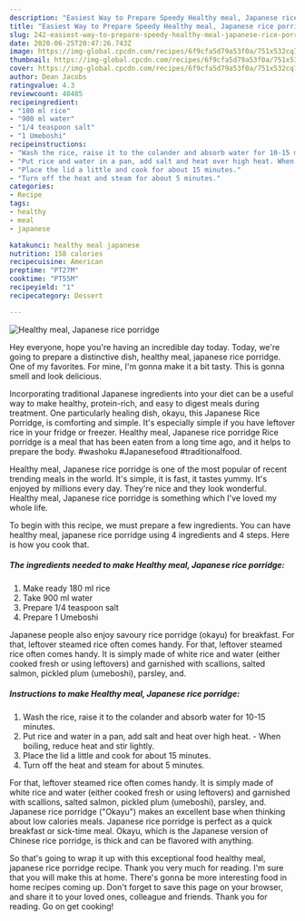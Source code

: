 ```yaml
---
description: "Easiest Way to Prepare Speedy Healthy meal, Japanese rice porridge"
title: "Easiest Way to Prepare Speedy Healthy meal, Japanese rice porridge"
slug: 242-easiest-way-to-prepare-speedy-healthy-meal-japanese-rice-porridge
date: 2020-06-25T20:47:26.743Z
image: https://img-global.cpcdn.com/recipes/6f9cfa5d79a53f0a/751x532cq70/healthy-meal-japanese-rice-porridge-recipe-main-photo.jpg
thumbnail: https://img-global.cpcdn.com/recipes/6f9cfa5d79a53f0a/751x532cq70/healthy-meal-japanese-rice-porridge-recipe-main-photo.jpg
cover: https://img-global.cpcdn.com/recipes/6f9cfa5d79a53f0a/751x532cq70/healthy-meal-japanese-rice-porridge-recipe-main-photo.jpg
author: Dean Jacobs
ratingvalue: 4.3
reviewcount: 40485
recipeingredient:
- "180 ml rice"
- "900 ml water"
- "1/4 teaspoon salt"
- "1 Umeboshi"
recipeinstructions:
- "Wash the rice, raise it to the colander and absorb water for 10-15 minutes."
- "Put rice and water in a pan, add salt and heat over high heat. When boiling, reduce heat and stir lightly."
- "Place the lid a little and cook for about 15 minutes."
- "Turn off the heat and steam for about 5 minutes."
categories:
- Recipe
tags:
- healthy
- meal
- japanese

katakunci: healthy meal japanese 
nutrition: 158 calories
recipecuisine: American
preptime: "PT27M"
cooktime: "PT55M"
recipeyield: "1"
recipecategory: Dessert

---
```



![Healthy meal, Japanese rice porridge](https://img-global.cpcdn.com/recipes/6f9cfa5d79a53f0a/751x532cq70/healthy-meal-japanese-rice-porridge-recipe-main-photo.jpg)

Hey everyone, hope you're having an incredible day today. Today, we're going to prepare a distinctive dish, healthy meal, japanese rice porridge. One of my favorites. For mine, I'm gonna make it a bit tasty. This is gonna smell and look delicious.

Incorporating traditional Japanese ingredients into your diet can be a useful way to make healthy, protein-rich, and easy to digest meals during treatment. One particularly healing dish, okayu, this Japanese Rice Porridge, is comforting and simple. It&#39;s especially simple if you have leftover rice in your fridge or freezer. Healthy meal, Japanese rice porridge Rice porridge is a meal that has been eaten from a long time ago, and it helps to prepare the body. #washoku #Japanesefood #traditionalfood.

Healthy meal, Japanese rice porridge is one of the most popular of recent trending meals in the world. It's simple, it is fast, it tastes yummy. It's enjoyed by millions every day. They're nice and they look wonderful. Healthy meal, Japanese rice porridge is something which I've loved my whole life.


To begin with this recipe, we must prepare a few ingredients. You can have healthy meal, japanese rice porridge using 4 ingredients and 4 steps. Here is how you cook that.

<!--inarticleads1-->

##### The ingredients needed to make Healthy meal, Japanese rice porridge:

1. Make ready 180 ml rice
1. Take 900 ml water
1. Prepare 1/4 teaspoon salt
1. Prepare 1 Umeboshi


Japanese people also enjoy savoury rice porridge (okayu) for breakfast. For that, leftover steamed rice often comes handy. For that, leftover steamed rice often comes handy. It is simply made of white rice and water (either cooked fresh or using leftovers) and garnished with scallions, salted salmon, pickled plum (umeboshi), parsley, and. 

<!--inarticleads2-->

##### Instructions to make Healthy meal, Japanese rice porridge:

1. Wash the rice, raise it to the colander and absorb water for 10-15 minutes.
1. Put rice and water in a pan, add salt and heat over high heat. - When boiling, reduce heat and stir lightly.
1. Place the lid a little and cook for about 15 minutes.
1. Turn off the heat and steam for about 5 minutes.


For that, leftover steamed rice often comes handy. It is simply made of white rice and water (either cooked fresh or using leftovers) and garnished with scallions, salted salmon, pickled plum (umeboshi), parsley, and. Japanese rice porridge (&#34;Okayu&#34;) makes an excellent base when thinking about low calories meals. Japanese rice porridge is perfect as a quick breakfast or sick-time meal. Okayu, which is the Japanese version of Chinese rice porridge, is thick and can be flavored with anything. 

So that's going to wrap it up with this exceptional food healthy meal, japanese rice porridge recipe. Thank you very much for reading. I'm sure that you will make this at home. There's gonna be more interesting food in home recipes coming up. Don't forget to save this page on your browser, and share it to your loved ones, colleague and friends. Thank you for reading. Go on get cooking!
